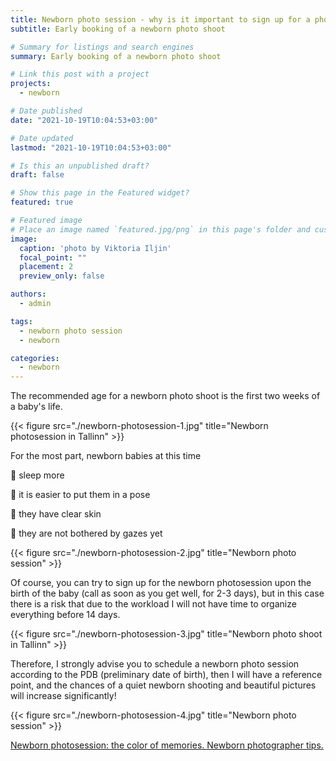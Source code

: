 ```yaml
---
title: Newborn photo session - why is it important to sign up for a photo session in advance
subtitle: Early booking of a newborn photo shoot

# Summary for listings and search engines
summary: Early booking of a newborn photo shoot

# Link this post with a project
projects: 
  - newborn

# Date published
date: "2021-10-19T10:04:53+03:00"

# Date updated
lastmod: "2021-10-19T10:04:53+03:00"

# Is this an unpublished draft?
draft: false

# Show this page in the Featured widget?
featured: true

# Featured image
# Place an image named `featured.jpg/png` in this page's folder and customize its options here.
image:
  caption: 'photo by Viktoria Iljin'
  focal_point: ""
  placement: 2
  preview_only: false

authors:
  - admin

tags:
  - newborn photo session
  - newborn

categories:
  - newborn
---
```

The recommended age for a newborn photo shoot is the first two weeks of a baby's life.

{{< figure src="./newborn-photosession-1.jpg" title="Newborn photosession in Tallinn" >}}

For the most part, newborn babies at this time

🥰 sleep more

🥰 it is easier to put them in a pose

🥰 they have clear skin

🥰 they are not bothered by gazes yet

{{< figure src="./newborn-photosession-2.jpg" title="Newborn photo session" >}}

Of course, you can try to sign up for the newborn photosession upon the birth of the baby (call as soon as you get well, for 2-3 days), but in this case there is a risk that due to the workload I will not have time to organize everything before 14 days.

{{< figure src="./newborn-photosession-3.jpg" title="Newborn photo shoot in Tallinn" >}}

Therefore, I strongly advise you to schedule a newborn photo session according to the PDB (preliminary date of birth), then I will have a reference point, and the chances of a quiet newborn shooting and beautiful pictures will increase significantly!

{{< figure src="./newborn-photosession-4.jpg" title="Newborn photo session" >}}

[Newborn photosession: the color of memories. Newborn photographer tips.](https://www.lastefoto.ee/en/post/newborn-session-the-colour-of-memories-newborn-photographer-tips/)